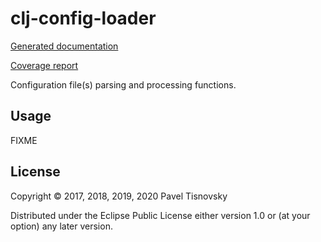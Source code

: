 # clj-config-loader

[Generated documentation](https://tisnik.github.io/clj-config-loader/index.html)

[Coverage report](https://tisnik.github.io/clj-config-loader/coverage/cov.html)

Configuration file(s) parsing and processing functions.


## Usage

FIXME

## License

Copyright © 2017, 2018, 2019, 2020 Pavel Tisnovsky

Distributed under the Eclipse Public License either version 1.0 or (at
your option) any later version.
